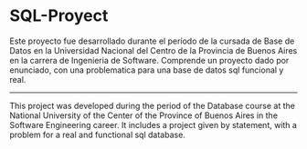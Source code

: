 # SQL-Proyect

Este proyecto fue desarrollado durante el período de la cursada de Base de Datos en la Universidad Nacional del Centro de la Provincia de Buenos Aires en la carrera de Ingenieria de Software.
Comprende un proyecto dado por enunciado, con una problematica para una base de datos sql funcional y real.

-------------------------------------------------------------------------------------------------------------------------------------------

This project was developed during the period of the Database course at the National University of the Center of the Province of Buenos Aires in the Software Engineering career.
It includes a project given by statement, with a problem for a real and functional sql database.